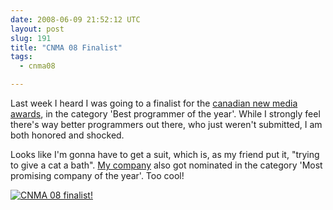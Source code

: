 ```yaml
---
date: 2008-06-09 21:52:12 UTC
layout: post
slug: 191
title: "CNMA 08 Finalist"
tags:
  - cnma08

---
```

<p>Last week I heard I was going to a finalist for the <a href="http://www.cnma.ca/">canadian new media awards</a>, in the category 'Best programmer of the year'. While I strongly feel there's way better programmers out there, who just weren't submitted, I am both honored and shocked.</p>

<p>Looks like I'm gonna have to get a suit, which is, as my friend put it, "trying to give a cat a bath". <a href="http://www.filemobile.net/">My company</a> also got nominated in the category 'Most promising company of the year'. Too cool!</p>

<p><a href="http://www.cnma.ca/"><img src="http://www.rooftopsolutions.nl/resources/images/posts/cnma08.gif" alt="CNMA 08 finalist!" /></a></p>
